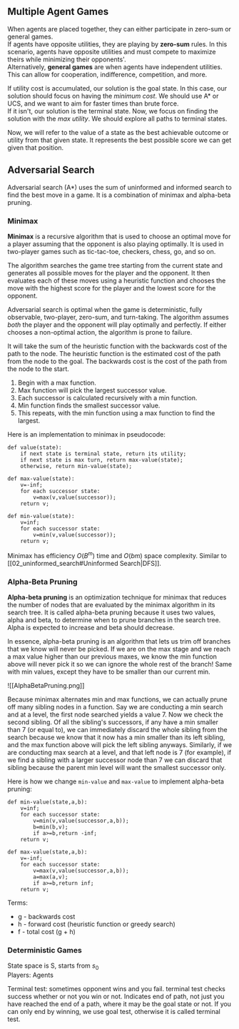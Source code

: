 ## Multiple Agent Games

When agents are placed together, they can either participate in zero-sum or general games.  
If agents have opposite utilities, they are playing by **zero-sum** rules. In this scenario, agents have opposite utilities and must compete to maximize theirs while minimizing their opponents'.  
Alternatively, **general games** are when agents have independent utilities. This can allow for cooperation, indifference, competition, and more. 

If utility cost is accumulated, our solution is the goal state. In this case, our solution should focus on having the *minimum cost*. We should use A* or UCS, and we want to aim for faster times than brute force.  
If it isn't, our solution is the terminal state. Now, we focus on finding the solution with the *max utility*. We should explore all paths to terminal states. 

Now, we will refer to the value of a state as the best achievable outcome or utility from that given state. It represents the best possible score we can get given that position. 

## Adversarial Search

Adversarial search (A\*) uses the sum of uninformed and informed search to find the best move in a game. It is a combination of minimax and alpha-beta pruning.

### Minimax

**Minimax** is a recursive algorithm that is used to choose an optimal move for a player assuming that the opponent is also playing optimally. It is used in two-player games such as tic-tac-toe, checkers, chess, go, and so on.

The algorithm searches the game tree starting from the current state and generates all possible moves for the player and the opponent. It then evaluates each of these moves using a heuristic function and chooses the move with the highest score for the player and the lowest score for the opponent.

Adversarial search is optimal when the game is deterministic, fully observable, two-player, zero-sum, and turn-taking. The algorithm assumes *both* the player and the opponent will play optimally and perfectly. If either chooses a non-optimal action, the algorithm is prone to failure.

It will take the sum of the heuristic function with the backwards cost of the path to the node. The heuristic function is the estimated cost of the path from the node to the goal. The backwards cost is the cost of the path from the node to the start.

1. Begin with a max function. 
2. Max function will pick the largest successor value. 
3. Each successor is calculated recursively with a min function. 
4. Min function finds the smallest successor value. 
5. This repeats, with the min function using a max function to find the largest.

Here is an implementation to minimax in pseudocode:

~~~ value
def value(state):
	if next state is terminal state, return its utility;
	if next state is max turn, return max-value(state);
	otherwise, return min-value(state);
~~~

~~~ max-value
def max-value(state):
	v=-inf;
	for each successor state:
		v=max(v,value(successor));
	return v;
~~~

~~~ min-value
def min-value(state):
	v=inf;
	for each successor state:
		v=min(v,value(successor));
	return v;
~~~

Minimax has efficiency $O(B^m)$ time and $O(bm)$ space complexity. Similar to [[02_uninformed_search#Uninformed Search|DFS]]. 

### Alpha-Beta Pruning

**Alpha-beta pruning** is an optimization technique for minimax that reduces the number of nodes that are evaluated by the minimax algorithm in its search tree. It is called alpha-beta pruning because it uses two values, alpha and beta, to determine when to prune branches in the search tree. Alpha is expected to increase and beta should decrease. 

In essence, alpha-beta pruning is an algorithm that lets us trim off branches that we know will never be picked. If we are on the max stage and we reach a max value higher than our previous maxes, we know the min function above will never pick it so we can ignore the whole rest of the branch! Same with min values, except they have to be smaller than our current min. 

![[AlphaBetaPruning.png]]

Because minimax alternates min and max functions, we can actually prune off many sibling nodes in a function. Say we are conducting a min search and at a level, the first node searched yields a value 7. Now we check the second sibling. Of all the sibling's successors, if any have a min smaller than 7 (or equal to), we can immediately discard the whole sibling from the search because we know that it now has a min smaller than its left sibling, and the max function above will pick the left sibling anyways. Similarly, if we are conducting max search at a level, and that left node is 7 (for example), if we find a sibling with a larger successor node than 7 we can discard that sibling because the parent min level will want the smallest successor only. 

Here is how we change `min-value` and `max-value` to implement alpha-beta pruning:

~~~ min-value
def min-value(state,a,b):
	v=inf;
	for each successor state:
		v=min(v,value(successor,a,b));
		b=min(b,v);
		if a>=b,return -inf;
	return v;
~~~

~~~ max-value
def max-value(state,a,b):
	v=-inf;
	for each successor state:
		v=max(v,value(successor,a,b));
		a=max(a,v);
		if a>=b,return inf;
	return v;
~~~

Terms:

- g - backwards cost
- h - forward cost (heuristic function or greedy search)
- f - total cost (g + h)

### Deterministic Games

State space is S, starts from $s_0$  
Players: Agents

Terminal test: sometimes opponent wins and you fail. terminal test checks success whether or not you win or not. Indicates end of path, not just you have reached the end of a path, where it may be the goal state or not. If you can only end by winning, we use goal test, otherwise it is called terminal test. 